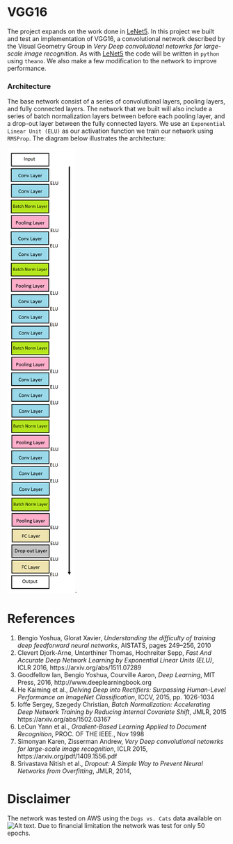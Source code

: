 # VGG16
The project expands on the work done in <a href="https://github.com/LukaszObara/LeNet5">LeNet5</a>. In this project we built and test an implementation of VGG16, a convolutional network described by the Visual Geometry Group in <em>Very Deep convolutional netowrks for large-scale image recognition</em>. As with <a href="https://github.com/LukaszObara/LeNet5">LeNet5</a> the code will be written in `python` using `theano`. We also make a few modification to the network to improve performance. 

### Architecture
The base network consist of a series of convolutional layers, pooling layers, and fully connected layers. The network that we built will also include a series of batch normalization layers between before each pooling layer, and a drop-out layer between the fully connected layers. We use an `Exponential Linear Unit (ELU)` as our activation function we train our network using `RMSProp`.  The diagram below illustrates the architecture:

![Alt text](https://github.com/LukaszObara/VGG16-Theano/blob/master/images/Archit.png "VGG16").

# References
<ol>
<li>Bengio Yoshua, Glorat Xavier, <em>Understanding the difficulty of training deep feedforward neural networks</em>, AISTATS, pages 249–256, 2010</li>
<li>Clevert Djork-Arne, Unterthiner Thomas, Hochreiter Sepp, <em>Fast And Accurate Deep Network Learning by Exponential Linear Units (ELU)</em>, ICLR 2016, https://arxiv.org/abs/1511.07289</li>
<li>Goodfellow Ian, Bengio Yoshua, Courville Aaron, <em>Deep Learning</em>, MIT Press, 2016, http://www.deeplearningbook.org</li>
<li>He Kaiming et al., <em>Delving Deep into Rectifiers: Surpassing Human-Level Performance on ImageNet Classification</em>, ICCV, 2015, pp. 1026-1034</li>
<li>Ioffe Sergey, Szegedy Christian, <em>Batch Normalization: Accelerating Deep Network Training by Reducing Internal Covariate Shift</em>, JMLR, 2015 https://arxiv.org/abs/1502.03167</li>
<li>LeCun Yann et al., <em>Gradient-Based Learning Applied to Document Recognition</em>, PROC. OF THE IEEE., Nov 1998</li>
<li>Simonyan Karen, Zisserman Andrew, <em>Very Deep convolutional netowrks for large-scale image recognition</em>, ICLR 2015, https://arxiv.org/pdf/1409.1556.pdf</li>
<li>Srivastava Nitish et al., <em>Dropout: A Simple Way to Prevent Neural Networks from Overfitting</em>, JMLR, 2014, 
</ol>

# Disclaimer
The network was tested on AWS using the `Dogs vs. Cats` data available on ![Alt text](https://www.kaggle.com/c/dogs-vs-cats-redux-kernels-edition "Kaggle"). Due to financial limitation the network was test for only 50 epochs. 
